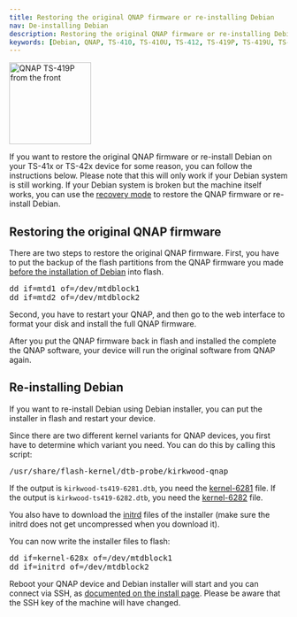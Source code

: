 ```yaml
---
title: Restoring the original QNAP firmware or re-installing Debian
nav: De-installing Debian
description: Restoring the original QNAP firmware or re-installing Debian on the QNAP TS-41x/TS-42x
keywords: [Debian, QNAP, TS-410, TS-410U, TS-412, TS-419P, TS-419U, TS-420, TS-421, original firmware]
---
```


<div class="right">
<img src = "../images/r_qnap_ts419p.jpg" class="border" alt="QNAP TS-419P from the front" width="148" height="148" />
</div>

If you want to restore the original QNAP firmware or re-install Debian on your TS-41x or TS-42x
device for some reason, you can follow the
instructions below.  Please note that this will only work if your Debian
system is still working.  If your Debian system is broken but the machine
itself works, you can use the <a href = "../recovery/">recovery mode</a> to
restore the QNAP firmware or re-install Debian.

<h2>Restoring the original QNAP firmware</h2>

There are two steps to restore the original QNAP firmware.  First, you have
to put the backup of the flash partitions from the QNAP firmware you made
<a href = "../unpack/">before the installation of Debian</a> into flash.

<div class="code">
<pre>
dd if=mtd1 of=/dev/mtdblock1
dd if=mtd2 of=/dev/mtdblock2
</pre>
</div>

Second, you have to restart your QNAP, and then go to the web interface to
format your disk and install the full QNAP firmware.

After you put the QNAP firmware back in flash and installed the complete
the QNAP software, your device will run the original software from QNAP
again.

<h2 id="reinstall">Re-installing Debian</h2>

If you want to re-install Debian using Debian installer, you can put the
installer in flash and restart your device.

Since there are two different kernel variants for QNAP devices, you first
have to determine which variant you need.  You can do this by calling this
script:

<div class="code">
<pre>
/usr/share/flash-kernel/dtb-probe/kirkwood-qnap
</pre>
</div>

If the output is `kirkwood-ts419-6281.dtb`, you need the <a
href="http://ftp.debian.org/debian/dists/stretch/main/installer-armel/current/images/kirkwood/network-console/qnap/ts-41x/kernel-6281">kernel-6281</a>
file.  If the output is `kirkwood-ts419-6282.dtb`, you need the <a
href="http://ftp.debian.org/debian/dists/stretch/main/installer-armel/current/images/kirkwood/network-console/qnap/ts-41x/kernel-6282">kernel-6282</a>
file.

You also have to download the <a
href="http://ftp.debian.org/debian/dists/stretch/main/installer-armel/current/images/kirkwood/network-console/qnap/ts-41x/initrd">initrd</a>
files of the installer (make sure the initrd does not get uncompressed when
you download it).

You can now write the installer files to flash:

<div class="code">
<pre>
dd if=kernel-628<span class="input">x</span> of=/dev/mtdblock1
dd if=initrd of=/dev/mtdblock2
</pre>
</div>

Reboot your QNAP device and Debian installer will start and you can connect
via SSH, as <a href="../install/#install">documented on the install
page</a>.  Please be aware that the SSH key of the machine will have
changed.


